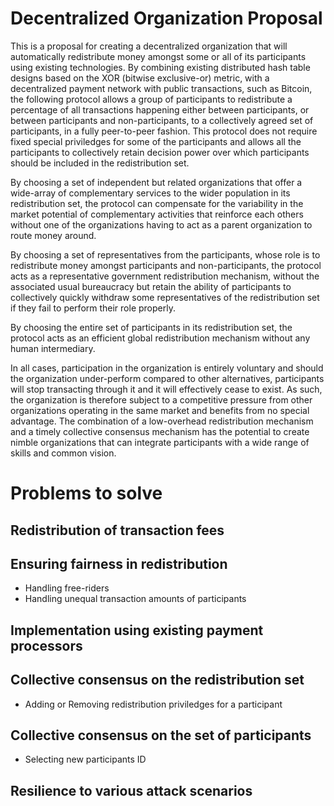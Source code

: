 Decentralized Organization Proposal
===================================

This is a proposal for creating a decentralized organization that will automatically redistribute money amongst some or all of its participants using existing technologies. By combining existing distributed hash table designs based on the XOR (bitwise exclusive-or) metric, with a decentralized payment network with public transactions, such as Bitcoin, the following protocol allows a group of participants to redistribute a percentage of all transactions happening either between participants, or between participants and non-participants, to a collectively agreed set of participants, in a fully peer-to-peer fashion. This protocol does not require fixed special priviledges for some of the participants and allows all the participants to collectively retain decision power over which participants should be included in the redistribution set. 

By choosing a set of independent but related organizations that offer a wide-array of complementary services to the wider population in its redistribution set, the protocol can compensate for the variability in the market potential of complementary activities that reinforce each others without one of the organizations having to act as a parent organization to route money around.

By choosing a set of representatives from the participants, whose role is to redistribute money amongst participants and non-participants, the protocol acts as a representative government redistribution mechanism, without the associated usual bureaucracy but retain the ability of participants to collectively quickly withdraw some representatives of the redistribution set if they fail to perform their role properly.

By choosing the entire set of participants in its redistribution set, the protocol acts as an efficient global redistribution mechanism without any human intermediary. 

In all cases, participation in the organization is entirely voluntary and should the organization under-perform compared to other alternatives, participants will stop transacting through it and it will effectively cease to exist. As such, the organization is therefore subject to a competitive pressure from other organizations operating in the same market and benefits from no special advantage. The combination of a low-overhead redistribution mechanism and a timely collective consensus mechanism has the potential to create nimble organizations that can integrate participants with a wide range of skills and common vision. 

Problems to solve
=================

Redistribution of transaction fees
----------------------------------

Ensuring fairness in redistribution
-----------------------------------
- Handling free-riders
- Handling unequal transaction amounts of participants

Implementation using existing payment processors
------------------------------------------------

Collective consensus on the redistribution set
----------------------------------------------
- Adding or Removing redistribution priviledges for a participant

Collective consensus on the set of participants
-----------------------------------------------
- Selecting new participants ID

Resilience to various attack scenarios
--------------------------------------









